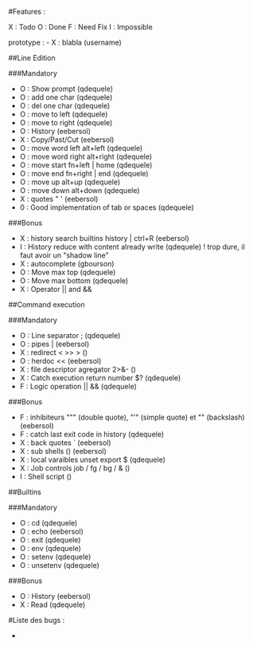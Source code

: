 #Features :

X : Todo
O : Done
F : Need Fix
I : Impossible

prototype : - X : blabla (username)

##Line Edition

###Mandatory

- O : Show prompt (qdequele)
- O : add one char (qdequele)
- O : del one char (qdequele)
- O : move to left (qdequele)
- O : move to right (qdequele)
- O : History (eebersol)
- X : Copy/Past/Cut (eebersol)
- O : move word left alt+left (qdequele)
- O : move word right alt+right (qdequele)
- O : move start fn+left | home (qdequele)
- O : move end fn+right | end (qdequele)
- O : move up alt+up (qdequele)
- O : move down alt+down (qdequele)
- X : quotes " ' (eebersol)
- 0 : Good implementation of tab or spaces (qdequele)

###Bonus

- X : history search builtins history | ctrl+R (eebersol)
- I : History reduce with content already write (qdequele) ! trop dure, il faut avoir un "shadow line"
- X : autocomplete (gbourson)
- O : Move max top (qdequele)
- O : Move max bottom (qdequele)
- X : Operator || and &&

##Command execution

###Mandatory

- O : Line separator ; (qdequele)
- O : pipes | (eebersol)
- X : redirect  < >> > ()
- O : herdoc << (eebersol)
- X : file descriptor agregator 2>&- ()
- X : Catch execution return number $? (qdequele)
- F : Logic operation || && (qdequele)

###Bonus

- F : inhibiteurs """ (double quote), "’" (simple quote) et "\" (backslash) (eebersol)
- F : catch last exit code in history (qdequele)
- X : back quotes ` (eebersol)
- X : sub shells () (eebersol)
- X : local varaibles unset export $ (qdequele)
- X : Job controls job / fg / bg / & ()
- I : Shell script ()

##Builtins

###Mandatory

- O : cd (qdequele)
- O : echo (eebersol)
- O : exit (qdequele)
- O : env (qdequele)
- O : setenv (qdequele)
- O : unsetenv (qdequele)

###Bonus

- O : History (eebersol)
- X : Read (qdequele)

#Liste des bugs :

- 